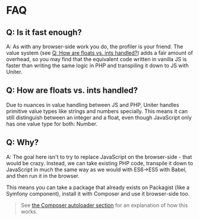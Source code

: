 FAQ
===

Q: Is it fast enough?
---------------------
A: As with any browser-side work you do, the profiler is your friend.
The value system (see [Q: How are floats vs. ints handled?](#q-how-are-floats-vs-ints-handled)) adds a fair amount of overhead,
so you may find that the equivalent code written in vanilla JS is faster than writing the same logic
in PHP and transpiling it down to JS with Uniter.

Q: How are floats vs. ints handled?
-----------------------------------
Due to nuances in value handling between JS and PHP, Uniter handles primitive value types
like strings and numbers specially. This means it can still distinguish between an integer and a float,
even though JavaScript only has one value type for both: Number.

Q: Why?
-------
A: The goal here isn't to try to replace JavaScript on the browser-side - that would be crazy.
Instead, we can take existing PHP code, transpile it down to JavaScript in much the same way
as we would with ES6->ES5 with Babel, and then run it in the browser.

This means you can take a package that already exists on Packagist (like a Symfony component),
install it with Composer and use it browser-side too.

> See [the Composer autoloader section](../composer/autoloader.html) for an explanation of how this works.
